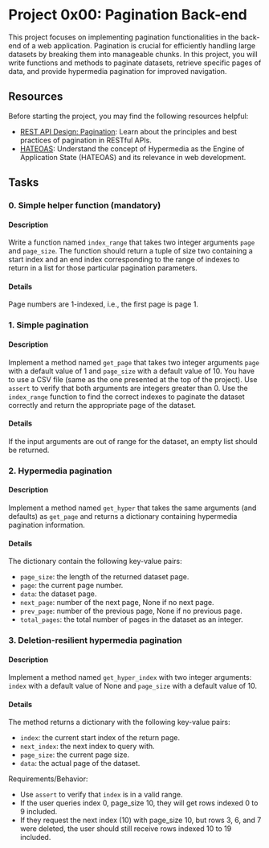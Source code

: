 # Project 0x00: Pagination Back-end


This project focuses on implementing pagination functionalities in the back-end of a web application.
Pagination is crucial for efficiently handling large datasets by breaking them into manageable chunks.
In this project, you will write functions and methods to paginate datasets, retrieve specific pages of data,
and provide hypermedia pagination for improved navigation.

## Resources

Before starting the project, you may find the following resources helpful:

- [REST API Design: Pagination](https://www.baeldung.com/rest-api-pagination): 
                   Learn about the principles and best practices of pagination in RESTful APIs.
- [HATEOAS](https://restfulapi.net/hateoas/): Understand the concept of Hypermedia as the 
                   Engine of Application State (HATEOAS) and its relevance in web development.

## Tasks

### 0. Simple helper function (mandatory)

#### Description

Write a function named `index_range` that takes two integer arguments `page` and `page_size`. 
The function should return a tuple of size two containing a start index and an end index corresponding 
to the range of indexes to return in a list for those particular pagination parameters.

#### Details

Page numbers are 1-indexed, i.e., the first page is page 1.

### 1. Simple pagination

#### Description

Implement a method named `get_page` that takes two integer arguments `page` with a default value of 1 and
 `page_size` with a default value of 10. You have to use a CSV file (same as the one presented at the top of the project). 
Use `assert` to verify that both arguments are integers greater than 0. Use the `index_range` function to find the correct
 indexes to paginate the dataset correctly and return the appropriate page of the dataset.

#### Details

If the input arguments are out of range for the dataset, an empty list should be returned.

### 2. Hypermedia pagination

#### Description

Implement a method named `get_hyper` that takes the same arguments (and defaults) as `get_page` and returns 
a dictionary containing hypermedia pagination information.

#### Details

The dictionary contain the following key-value pairs:
- `page_size`: the length of the returned dataset page.
- `page`: the current page number.
- `data`: the dataset page.
- `next_page`: number of the next page, None if no next page.
- `prev_page`: number of the previous page, None if no previous page.
- `total_pages`: the total number of pages in the dataset as an integer.

### 3. Deletion-resilient hypermedia pagination

#### Description

Implement a method named `get_hyper_index` with two integer arguments: `index` with a default value of None 
and `page_size` with a default value of 10.

#### Details

The method returns a dictionary with the following key-value pairs:
- `index`: the current start index of the return page.
- `next_index`: the next index to query with.
- `page_size`: the current page size.
- `data`: the actual page of the dataset.

Requirements/Behavior:
- Use `assert` to verify that `index` is in a valid range.
- If the user queries index 0, page_size 10, they will get rows indexed 0 to 9 included.
- If they request the next index (10) with page_size 10, but rows 3, 6, and 7 were deleted, the user should 
  still receive rows indexed 10 to 19 included.

